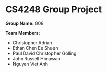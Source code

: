 # CS4248 Group Project

**Group Name:**
G08

**Team Members:**

- Christopher Adrian
- Ethan Chen Ee Shuen
- Paul David Christopher Golling
- John Russell Himawan
- Nguyen Viet Anh
